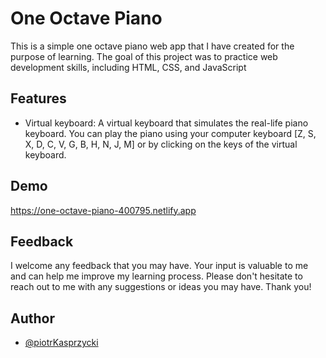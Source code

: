 
#  One Octave Piano

This is a simple one octave piano web app that I have created for the purpose of learning. 
The goal of this project was to practice web development skills, including HTML, CSS, and JavaScript
## Features

- Virtual keyboard: A virtual keyboard that simulates the real-life piano keyboard. You can play the piano using your computer keyboard [Z, S, X, D, C, V, G, B, H, N, J, M] or by clicking on the keys of the virtual keyboard.



## Demo

https://one-octave-piano-400795.netlify.app


## Feedback


I welcome any feedback that you may have. Your input is valuable to me and can help me improve my learning process. Please don't hesitate to reach out to me with any suggestions or ideas you may have. Thank you!

## Author

- [@piotrKasprzycki](https://github.com/piotrKasprzycki)

